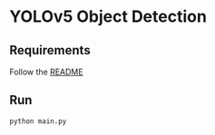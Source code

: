 # YOLOv5 Object Detection

## Requirements 
Follow the [README](../../README.md)

## Run
```python
python main.py
```

